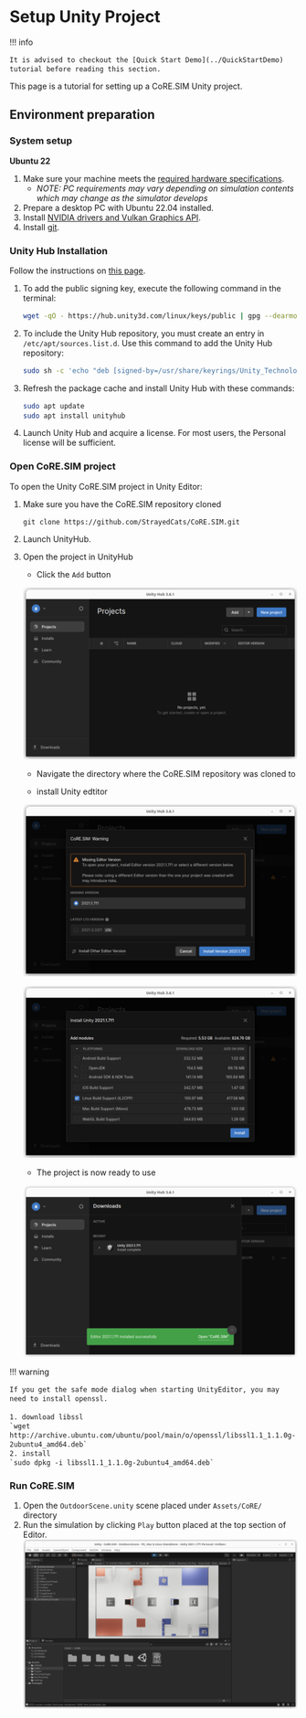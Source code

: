 # Setup Unity Project

!!! info

    It is advised to checkout the [Quick Start Demo](../QuickStartDemo) tutorial before reading this section.

This page is a tutorial for setting up a CoRE.SIM Unity project.

## Environment preparation

### System setup

**Ubuntu 22**

1. Make sure your machine meets the [required hardware specifications](../QuickStartDemo/#pc-specs).
    - *NOTE: PC requirements may vary depending on simulation contents which may change as the simulator develops*
2. Prepare a desktop PC with Ubuntu 22.04 installed.
2. Install [NVIDIA drivers and Vulkan Graphics API](../QuickStartDemo/#running-the-awsim-simulation-demo).
3. Install [git](https://git-scm.com/).


### Unity Hub Installation
Follow the instructions on [this page](https://docs.unity3d.com/hub/manual/InstallHub.html#install-hub-linux).

1. To add the public signing key, execute the following command in the terminal:
    ```bash
    wget -qO - https://hub.unity3d.com/linux/keys/public | gpg --dearmor | sudo tee /usr/share/keyrings/Unity_Technologies_ApS.gpg > /dev/null
    ```

2. To include the Unity Hub repository, you must create an entry in `/etc/apt/sources.list.d`. Use this command to add the Unity Hub repository:
    ```bash
    sudo sh -c 'echo "deb [signed-by=/usr/share/keyrings/Unity_Technologies_ApS.gpg] https://hub.unity3d.com/linux/repos/deb stable main" > /etc/apt/sources.list.d/unityhub.list'
    ```

3. Refresh the package cache and install Unity Hub with these commands:
    ```bash
    sudo apt update
    sudo apt install unityhub
    ```

4. Launch Unity Hub and acquire a license. For most users, the Personal license will be sufficient.

### Open CoRE.SIM project

To open the Unity CoRE.SIM project in Unity Editor:
1. Make sure you have the CoRE.SIM repository cloned
    ```
    git clone https://github.com/StrayedCats/CoRE.SIM.git
    ```

2. Launch UnityHub.

3. Open the project in UnityHub
    - Click the `Add` button

    ![](pic-0.png)

    - Navigate the directory where the CoRE.SIM repository was cloned to

    - install Unity edtitor

    ![](pic-1.png)

    ![](pic-2.png)

    - The project is now ready to use

    ![](pic-3.png)

!!! warning

    If you get the safe mode dialog when starting UnityEditor, you may need to install openssl.

    1. download libssl  
    `wget http://archive.ubuntu.com/ubuntu/pool/main/o/openssl/libssl1.1_1.1.0g-2ubuntu4_amd64.deb`
    2. install  
    `sudo dpkg -i libssl1.1_1.1.0g-2ubuntu4_amd64.deb`

### Run CoRE.SIM

1. Open the `OutdoorScene.unity` scene placed under `Assets/CoRE/` directory
2. Run the simulation by clicking `Play` button placed at the top section of Editor.
![](pic-5.png)
<br><br><br><br>
